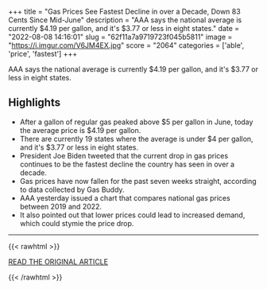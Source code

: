 +++
title = "Gas Prices See Fastest Decline in over a Decade, Down 83 Cents Since Mid-June"
description = "AAA says the national average is currently $4.19 per gallon, and it's $3.77 or less in eight states."
date = "2022-08-08 14:16:01"
slug = "62f11a7a9719723f045b5811"
image = "https://i.imgur.com/V6JM4EX.jpg"
score = "2064"
categories = ['able', 'price', 'fastest']
+++

AAA says the national average is currently $4.19 per gallon, and it's $3.77 or less in eight states.

## Highlights

- After a gallon of regular gas peaked above $5 per gallon in June, today the average price is $4.19 per gallon.
- There are currently 19 states where the average is under $4 per gallon, and it's $3.77 or less in eight states.
- President Joe Biden tweeted that the current drop in gas prices continues to be the fastest decline the country has seen in over a decade.
- Gas prices have now fallen for the past seven weeks straight, according to data collected by Gas Buddy.
- AAA yesterday issued a chart that compares national gas prices between 2019 and 2022.
- It also pointed out that lower prices could lead to increased demand, which could stymie the price drop.

---

{{< rawhtml >}}
  <p class="article-category">
    <a target="_blank" href="https://www.caranddriver.com/news/a40784291/gas-prices-dropping-fastest-rate-decades/">READ THE ORIGINAL ARTICLE</a>
  </p>
{{< /rawhtml >}}
